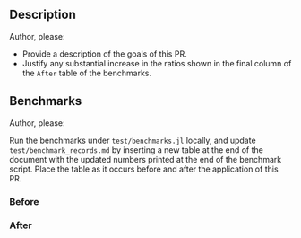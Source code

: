 ## Description

Author, please:

- Provide a description of the goals of this PR.
- Justify any substantial increase in the ratios shown in the final column of the `After`
  table of the benchmarks.

## Benchmarks

Author, please:

Run the benchmarks under `test/benchmarks.jl` locally, and update `test/benchmark_records.md` by inserting a new table at the end of the document with the updated numbers
printed at the end of the benchmark script. Place the table as it occurs before
and after the application of this PR.

### Before

### After
